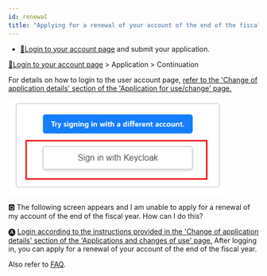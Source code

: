 ```yaml
---
id: renewal
title: "Applying for a renewal of your account of the end of the fiscal year"
---
```



- [&#x1f517;<u>Login to your account page</u>](https://sc-account.ddbj.nig.ac.jp/auth/realms/master/protocol/openid-connect/auth?client_id=sc&scope=openid&response_type=code&redirect_uri=https%3A%2F%2Fsc-account.ddbj.nig.ac.jp%2Fapi%2Fauth%2Fcallback%2Fkeycloak&state=6ygcuJParJ3i8ZlDMnKicXvW3MxkWp4t06IBKOVAbIE&code_challenge=hDLDfyOsqUc58Z-xzzz1g5ybLDycWgY7UV8e-qu1jd8&code_challenge_method=S256) and submit your application.


[&#x1f517;<u>Login to your account page</u>](https://sc-account.ddbj.nig.ac.jp/auth/realms/master/protocol/openid-connect/auth?client_id=sc&scope=openid&response_type=code&redirect_uri=https%3A%2F%2Fsc-account.ddbj.nig.ac.jp%2Fapi%2Fauth%2Fcallback%2Fkeycloak&state=6ygcuJParJ3i8ZlDMnKicXvW3MxkWp4t06IBKOVAbIE&code_challenge=hDLDfyOsqUc58Z-xzzz1g5ybLDycWgY7UV8e-qu1jd8&code_challenge_method=S256) > Application > Continuation

For details on how to login to the user account page, [<u>refer to the 'Change of application details' section of the 'Application for use/change' page.</u>](/application/registration#change-of-application-details)

![](Keycload.png)

&#x1F180; The following screen appears and I am unable to apply for a renewal of my account of the end of the fiscal year. How can I do this?

&#x1F150; [<u>Login according to the instructions provided in the 'Change of application details' section of the 'Applications and changes of use' page.</u>](/application/registration#change-of-application-details) After logging in, you can apply for a renewal of your account of the end of the fiscal year.

Also refer to [<u>FAQ</u>](/faq/faq_renewal).